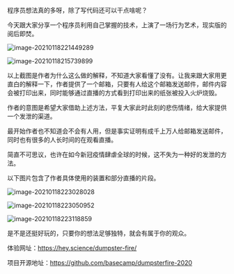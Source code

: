 程序员想法真的多呀，除了写代码还可以干点啥呢？

今天跟大家分享一个程序员利用自己掌握的技术，上演了一场行为艺术，现实版的阅后即焚。

![image-20210118221449289](https://7465-test-3c9b5e-books-1301492295.tcb.qcloud.la/images/compress_image-20210118221449289.png)

![image-20210118215739899](https://7465-test-3c9b5e-books-1301492295.tcb.qcloud.la/images/compress_image-20210118215739899.png)

以上截图是作者为什么这么做的解释，不知道大家看懂了没有。让我来跟大家用更直白的解释一下，作者提供了一个邮箱，只要有人给这个邮箱发送邮件，邮件内容会被打印出来，同时能够通过直播的方式看到打印出来的纸张被投入火炉烧毁。

作者的意图是希望大家借助上述方法，平复大家此时此刻的悲伤情绪，给大家提供一个发泄的渠道。

最开始作者也不知道会不会有人用，但是事实证明有成千上万人给邮箱发送邮件，同时也有很多的人长时间的在观看直播。

简直不可思议，也许在如今新冠疫情肆虐全球的时候，这不失为一种好的发泄的方法。

以下图片包含了作者具体使用的装置和部分直播的片段。

![image-20210118223028028](https://7465-test-3c9b5e-books-1301492295.tcb.qcloud.la/images/compress_image-20210118223028028.png)

![image-20210118223050952](https://7465-test-3c9b5e-books-1301492295.tcb.qcloud.la/images/compress_image-20210118223050952.png)

![image-20210118223118859](https://7465-test-3c9b5e-books-1301492295.tcb.qcloud.la/images/compress_image-20210118223118859.png)

是不是还挺好玩的，只要你的想法足够独特，就会有属于你的观众。

体验网址：https://hey.science/dumpster-fire/

项目开源地址：https://github.com/basecamp/dumpsterfire-2020